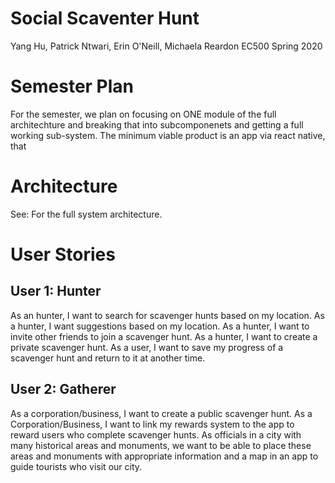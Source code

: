 # Social Scaventer Hunt
Yang Hu, Patrick Ntwari, Erin O'Neill, Michaela Reardon
EC500
Spring 2020

# Semester Plan
For the semester, we plan on focusing on ONE module of the full architechture and breaking that into subcomponenets and getting a full working sub-system.
The minimum viable product is an app via react native, that 

# Architecture
See: For the full system architecture.

# User Stories
## User 1: Hunter
As an hunter, I want to search for scavenger hunts based on my  location.
As a hunter, I want suggestions based on my location. 
As a hunter, I want to invite other friends to join a scavenger hunt.
As a hunter, I want to create a private scavenger hunt.
As a user, I want to save my progress of a scavenger hunt and return to it at another time.
## User 2: Gatherer
As a corporation/business, I want to create a public scavenger hunt.
As a Corporation/Business, I want to link my rewards system to the app to reward users who complete scavenger hunts.
As officials in a city with many historical areas and monuments,  we want to be able to place these areas and monuments with appropriate information and a map in an app to guide tourists who visit our city.


